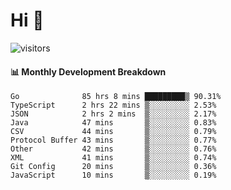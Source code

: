# Hi 👋
 
![visitors](https://visitor-badge.glitch.me/badge?page_id=sorcererxw.sorcererx)

#### 📊 Monthly Development Breakdown

<!--START_SECTION:waka-->
```text
Go              85 hrs 8 mins █████████▒ 90.31%
TypeScript      2 hrs 22 mins ▒░░░░░░░░░ 2.53%
JSON            2 hrs 2 mins  ▒░░░░░░░░░ 2.17%
Java            47 mins       ▒░░░░░░░░░ 0.83%
CSV             44 mins       ▒░░░░░░░░░ 0.79%
Protocol Buffer 43 mins       ▒░░░░░░░░░ 0.77%
Other           42 mins       ▒░░░░░░░░░ 0.76%
XML             41 mins       ▒░░░░░░░░░ 0.74%
Git Config      20 mins       ▒░░░░░░░░░ 0.36%
JavaScript      10 mins       ▒░░░░░░░░░ 0.19%
```
<!--END_SECTION:waka-->
